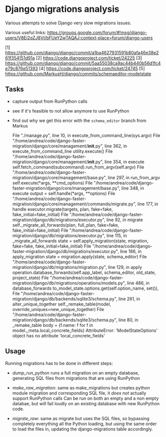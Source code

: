 # Django migrations analysis

Various attempts to solve Django very slow migrations issues.

Various useful links:
https://groups.google.com/forum/#!msg/django-users/V8Ei2qZJ8VI/bFUeY2wTAQAJ;context-place=forum/django-users

[1] https://github.com/django/django/commit/a1ba4627931591b80afa46e38e261f354151d91a 
[2] https://code.djangoproject.com/ticket/24225 
[3] https://github.com/django/django/commit/5aa55038ca9ac44b440b56d1fc4e79c876e51393 
[4] https://code.djangoproject.com/ticket/24745 
[5] https://github.com/MarkusH/django/commits/schemaeditor-modelstate 

## Tasks

- capture output from RunPython calls
- see if it's feasible to not allow anymore to use RunPython

- find out why we get this error with the `schema_editor` branch from Markus

    File "./manage.py", line 10, in <module>
        execute_from_command_line(sys.argv)
      File "/home/andrea/code/django-faster-migration/django/core/management/__init__.py", line 362, in execute_from_command_line
        utility.execute()
      File "/home/andrea/code/django-faster-migration/django/core/management/__init__.py", line 354, in execute
        self.fetch_command(subcommand).run_from_argv(self.argv)
      File "/home/andrea/code/django-faster-migration/django/core/management/base.py", line 297, in run_from_argv
        self.execute(*args, **cmd_options)
      File "/home/andrea/code/django-faster-migration/django/core/management/base.py", line 348, in execute
        output = self.handle(*args, **options)
      File "/home/andrea/code/django-faster-migration/django/core/management/commands/migrate.py", line 177, in handle
        executor.migrate(targets, plan, fake=fake, fake_initial=fake_initial)
      File "/home/andrea/code/django-faster-migration/django/db/migrations/executor.py", line 92, in migrate
        self._migrate_all_forwards(plan, full_plan, fake=fake, fake_initial=fake_initial)
      File "/home/andrea/code/django-faster-migration/django/db/migrations/executor.py", line 115, in _migrate_all_forwards
        state = self.apply_migration(state, migration, fake=fake, fake_initial=fake_initial)
      File "/home/andrea/code/django-faster-migration/django/db/migrations/executor.py", line 186, in apply_migration
        state = migration.apply(state, schema_editor)
      File "/home/andrea/code/django-faster-migration/django/db/migrations/migration.py", line 129, in apply
        operation.database_forwards(self.app_label, schema_editor, old_state, project_state)
      File "/home/andrea/code/django-faster-migration/django/db/migrations/operations/models.py", line 486, in database_forwards
        to_model_state.options.get(self.option_name, set()),
      File "/home/andrea/code/django-faster-migration/django/db/backends/sqlite3/schema.py", line 261, in alter_unique_together
        self._remake_table(model, override_uniques=new_unique_together)
      File "/home/andrea/code/django-faster-migration/django/db/backends/sqlite3/schema.py", line 80, in _remake_table
        body = {f.name: f for f in model._meta.local_concrete_fields}
    AttributeError: 'ModelStateOptions' object has no attribute 'local_concrete_fields'


## Usage

Running migrations has to be done in different steps:

- *dump_run_python* runs a full migration on an empty database, generating SQL files from migrations that are using RunPython
- *make_raw_migration*:
    same as make_migrations but creates python module migration and corresponding SQL file, it *does not* actually support RunPython calls
    Can be run on both an empty and a non empty databae, but will fail loudly on an existing database with new RunPython code.

- *migrate_raw*:
     same as migrate but uses the SQL files, so bypassing completely everything all the Python loading, but using the same order to load the files
     in, updating the django-migrations table accordingly.
